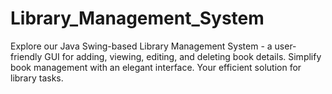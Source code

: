 # Library_Management_System
Explore our Java Swing-based Library Management System - a user-friendly GUI for adding, viewing, editing, and deleting book details. Simplify book management with an elegant interface. Your efficient solution for library tasks.
